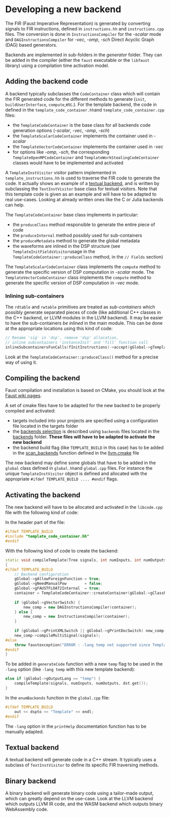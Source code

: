 
# Developing a new backend

The FIR (Faust Imperative Representation) is generated by converting signals to FIR instructions, defined in `instructions.hh` and `instructions.cpp` files. The conversion is done in `InstructionsCompiler` for the *-scalar* mode and `DAGInstructionsCompiler` for *-vec*, *-omp*, *-sch* Direct Acyclic Graph (DAG) based generators.

Backends are implemented in sub-folders in the *generator* folder. They can be added in the compiler (either the `faust` executable or the `libfaust` library) using a compilation time activation model.

## Adding the backend code

A backend typically subclasses the `CodeContainer` class which will contain the FIR generated code for the different methods to generate (`init`, `buildUserInterface`, `compute`,etc.). For the template backend, the code in defined in the `template_code_container.hh`and `template_code_container.cpp` files:
- the `TemplateCodeContainer` is  the base class for all backends code generation options (*-scalar*, *-vec*, *-omp*, *-sch*)
- the `TemplateScalarCodeContainer` implements the container used in *-scalar*
- the `TemplateVectorCodeContainer` implements the container used in *-vec*
- for options like *-omp*, *-sch*, the corresponding `TemplateOpenMPCodeContainer` and `TemplateWorkStealingCodeContainer` classes would have to be implemented and activated
    
A `TemplateInstVisitor` visitor pattern implemented in `template_instructions.hh` is used to traverse the FIR code to generate the code. It actually shows an example of a [textual backend](#textual-backend), and is written by subclassing the `TextInstVisitor` base class for textual visitors. Note that this template code is given as an example and will have to be adapted to real use-cases. Looking at already written ones like the C or Julia backends can help.

The `TemplateCodeContainer` base class implements in particular:
- the `produceClass` method responsible to generate the entire piece of code
- the `produceInternal` method possibly used for sub-containers
- the `produceMetadata` method to generate the global metadata
- the waveforms are inlined in the DSP structure (see `TemplateInitFieldsVisitor`usage in the `TemplateCodeContainer::produceClass` method, in the `// Fields` section)

The `TemplateScalarCodeContainer` class implements the `compute` method to generate the specific version of DSP computation in *-scalar* mode. The `TemplateVectorCodeContainer` class implements the `compute` method to generate the specific version of DSP computation in *-vec* mode. 

### Inlining sub-containers

The `rdtable` and `rwtable` primitives are treated as *sub-containers* which possibly generate separated pieces of code (like additional C++ classes in the C++ backend, or LLVM modules in the LLVM backend). It may be easier to have the sub-containers *be inlined* in the main module. This can be done at the appropriate locations using this kind of code:

```c++
// Rename 'sig' in 'dsp', remove 'dsp' allocation, 
// inline subcontainers 'instanceInit' and 'fill' function call
inlineSubcontainersFunCalls(fInitInstructions)->accept(gGlobal->gTemplateVisitor);
``` 

Look at the `TemplateCodeContainer::produceClass()` method for a precise way of using it.

## Compiling the backend

Faust compilation and installation is based on CMake, you should look at the [Faust wiki pages](https://github.com/grame-cncm/faust/wiki). 

A set of cmake files have to be adapted for the new backed to be properly compiled and activated:

- targets included into your projects are specified using a configuration file located in the targets folder
- the [backends selection](https://github.com/grame-cncm/faust/wiki/backends#selecting-your-backends) is described using `backends` files located in the [backends](https://github.com/grame-cncm/faust/tree/master-dev/build/backends) folder. **These files will have to be adapted to activate the new backend**
- the backend build flag (like `TEMPLATE_BUILD` in this case) has to be added in the [scan_backends](https://github.com/grame-cncm/faust/blob/master-dev/build/misc/llvm.cmake#L14) function defined in the [llvm.cmake](https://github.com/grame-cncm/faust/blob/master-dev/build/misc/llvm.cmake) file

The new backend may define some globals that have to be added in the `global` class defined in `global.hh`and `global.cpp` files. For instance the unique `TemplateInstVisitor` object is defined and allocated with the appropriate `#ifdef TEMPLATE_BUILD .... #endif` flags.

## Activating the backend

The new backend will have to be allocated and activated in the `libcode.cpp` file with the following kind of code:

In the header part of the file:

```c++
#ifdef TEMPLATE_BUILD
#include "template_code_container.hh"
#endif
```

With the following kind of code to create the backend:

```c++
static void compileTemplate(Tree signals, int numInputs, int numOutputs, ostream* out)
{
#ifdef TEMPLATE_BUILD
    // Backend configuration
    gGlobal->gAllowForeignFunction = true;
    gGlobal->gNeedManualPow        = false;
    gGlobal->gFAUSTFLOAT2Internal  = true;
    container = TemplateCodeContainer::createContainer(gGlobal->gClassName, numInputs, numOutputs, out);
    
    if (gGlobal->gVectorSwitch) {
        new_comp = new DAGInstructionsCompiler(container);
    } else {
        new_comp = new InstructionsCompiler(container);
    }
    
    if (gGlobal->gPrintXMLSwitch || gGlobal->gPrintDocSwitch) new_comp->setDescription(new Description());
    new_comp->compileMultiSignal(signals);
#else
    throw faustexception("ERROR : -lang temp not supported since Template backend is not built\n");
#endif
}
```

To be added in `generateCode` function with a new `temp` flag to be used in the `-lang` option (like `-lang temp` with this new template backend):

```c++
else if (gGlobal->gOutputLang == "temp") {
    compileTemplate(signals, numInputs, numOutputs, dst.get());
}
```

In the `enumBackends` function in the `global.cpp` file:

```c++
#ifdef TEMPLATE_BUILD
    out << dspto << "Template" << endl;
#endif
```

The `-lang` option in the `printHelp` documentation function has to be manually adapted.

## Textual backend

A textual backend will generate code in a C++ stream. It typically uses a subclass of `TextInstVisitor` to define its specific FIR traversing methods.

## Binary backend 

A binary backend will generate binary code using a tailor-made output, which can greatly depend on the use-case. Look at the LLVM backend which outputs LLVM IR code, and the WASM backend which outputs binary WebAssembly code.
